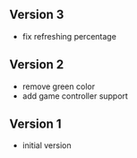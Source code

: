 ## Version 3
 * fix refreshing percentage
## Version 2
 * remove green color
 * add game controller support
## Version 1
 * initial version